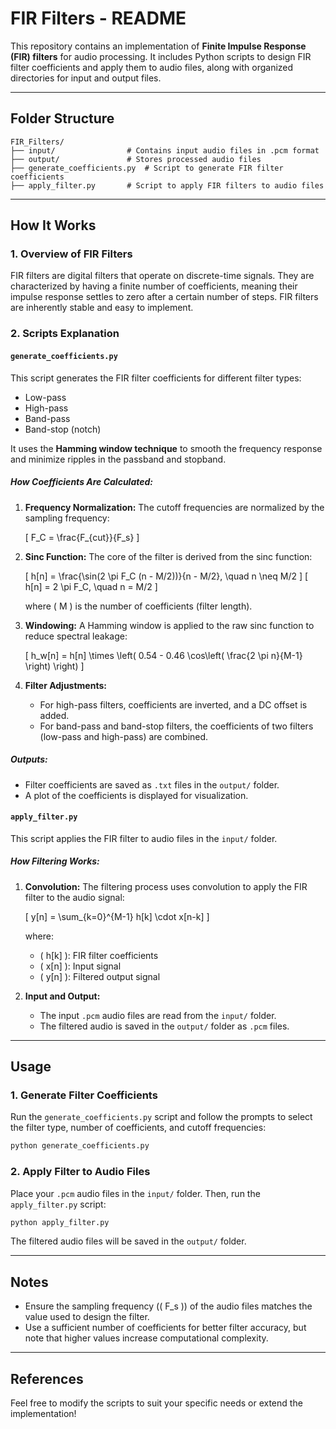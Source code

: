 # FIR Filters - README

This repository contains an implementation of **Finite Impulse Response (FIR) filters** for audio processing. It includes Python scripts to design FIR filter coefficients and apply them to audio files, along with organized directories for input and output files.

---

## **Folder Structure**

```
FIR_Filters/
├── input/                # Contains input audio files in .pcm format
├── output/               # Stores processed audio files
├── generate_coefficients.py  # Script to generate FIR filter coefficients
├── apply_filter.py       # Script to apply FIR filters to audio files
```

---

## **How It Works**

### 1. **Overview of FIR Filters**
FIR filters are digital filters that operate on discrete-time signals. They are characterized by having a finite number of coefficients, meaning their impulse response settles to zero after a certain number of steps. FIR filters are inherently stable and easy to implement.

### 2. **Scripts Explanation**

#### **`generate_coefficients.py`**
This script generates the FIR filter coefficients for different filter types:
- Low-pass
- High-pass
- Band-pass
- Band-stop (notch)

It uses the **Hamming window technique** to smooth the frequency response and minimize ripples in the passband and stopband.

##### **How Coefficients Are Calculated:**
1. **Frequency Normalization:**
   The cutoff frequencies are normalized by the sampling frequency:
   
   \[ F_C = \frac{F_{cut}}{F_s} \]
   
2. **Sinc Function:**
   The core of the filter is derived from the sinc function:
   
   \[ h[n] = \frac{\sin(2 \pi F_C (n - M/2))}{n - M/2}, \quad n \neq M/2 \]
   \[ h[n] = 2 \pi F_C, \quad n = M/2 \]
   
   where \( M \) is the number of coefficients (filter length).

3. **Windowing:**
   A Hamming window is applied to the raw sinc function to reduce spectral leakage:
   
   \[ h_w[n] = h[n] \times \left( 0.54 - 0.46 \cos\left( \frac{2 \pi n}{M-1} \right) \right) \]

4. **Filter Adjustments:**
   - For high-pass filters, coefficients are inverted, and a DC offset is added.
   - For band-pass and band-stop filters, the coefficients of two filters (low-pass and high-pass) are combined.

##### **Outputs:**
- Filter coefficients are saved as `.txt` files in the `output/` folder.
- A plot of the coefficients is displayed for visualization.

#### **`apply_filter.py`**
This script applies the FIR filter to audio files in the `input/` folder.

##### **How Filtering Works:**
1. **Convolution:**
   The filtering process uses convolution to apply the FIR filter to the audio signal:
   
   \[ y[n] = \sum_{k=0}^{M-1} h[k] \cdot x[n-k] \]
   
   where:
   - \( h[k] \): FIR filter coefficients
   - \( x[n] \): Input signal
   - \( y[n] \): Filtered output signal

2. **Input and Output:**
   - The input `.pcm` audio files are read from the `input/` folder.
   - The filtered audio is saved in the `output/` folder as `.pcm` files.

---

## **Usage**

### **1. Generate Filter Coefficients**
Run the `generate_coefficients.py` script and follow the prompts to select the filter type, number of coefficients, and cutoff frequencies:

```bash
python generate_coefficients.py
```

### **2. Apply Filter to Audio Files**
Place your `.pcm` audio files in the `input/` folder. Then, run the `apply_filter.py` script:

```bash
python apply_filter.py
```
The filtered audio files will be saved in the `output/` folder.

---

## **Notes**
- Ensure the sampling frequency (\( F_s \)) of the audio files matches the value used to design the filter.
- Use a sufficient number of coefficients for better filter accuracy, but note that higher values increase computational complexity.

---

## **References**

Feel free to modify the scripts to suit your specific needs or extend the implementation!

